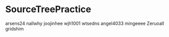 # SourceTreePractice

arsens24
nallwhy
joojinhee
wjh1001
wtsedns
angel4033
mingeeee
Zeruoall
gridshim

